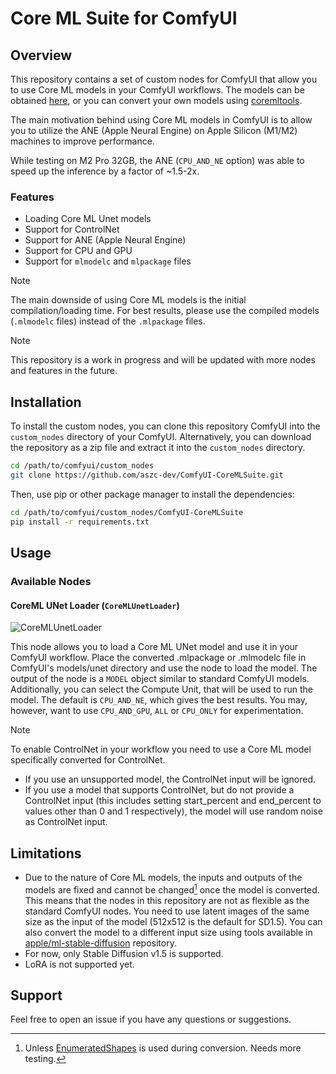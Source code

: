 # Core ML Suite for ComfyUI

## Overview

This repository contains a set of custom nodes for ComfyUI that allow you to use Core ML models in your ComfyUI
workflows. The models can be obtained [here](https://huggingface.co/coreml-community), or you can
convert your own models using [coremltools](https://github.com/apple/ml-stable-diffusion).

The main motivation behind using Core ML models in ComfyUI is to allow you to utilize the ANE (Apple Neural Engine)
on Apple Silicon (M1/M2) machines to improve performance.

While testing on M2 Pro 32GB, the ANE (`CPU_AND_NE` option) was able to speed up the inference by a factor
of ~1.5-2x.

### Features

- Loading Core ML Unet models
- Support for ControlNet
- Support for ANE (Apple Neural Engine)
- Support for CPU and GPU
- Support for `mlmodelc` and `mlpackage` files

> [!NOTE]
> The main downside of using Core ML models is the initial compilation/loading time. For best results, please use the
> compiled models (`.mlmodelc` files) instead of the `.mlpackage` files.

> [!NOTE]  
> This repository is a work in progress and will be updated with more nodes and features in the future.

## Installation

To install the custom nodes, you can clone this repository ComfyUI into the `custom_nodes` directory of your ComfyUI.
Alternatively, you can download the repository as a zip file and extract it into the `custom_nodes` directory.

```bash
cd /path/to/comfyui/custom_nodes
git clone https://github.com/aszc-dev/ComfyUI-CoreMLSuite.git
```

Then, use pip or other package manager to install the dependencies:

```bash
cd /path/to/comfyui/custom_nodes/ComfyUI-CoreMLSuite
pip install -r requirements.txt
```

## Usage

### Available Nodes

#### CoreML UNet Loader (`CoreMLUnetLoader`)

![CoreMLUnetLoader](https://github.com/aszc-dev/ComfyUI-CoreMLSuite/assets/24932801/2bd10f73-4103-4860-894c-b6a6e56c6546)

This node allows you to load a Core ML UNet model and use it in your ComfyUI workflow. Place the converted
.mlpackage or .mlmodelc file in ComfyUI's models/unet directory and use the node to load the model. The output of the
node is a `MODEL` object similar to standard ComfyUI models.  
Additionally, you can select the Compute Unit, that will be used to run the model. The default is `CPU_AND_NE`, which
gives the best results. You may, however, want to use `CPU_AND_GPU`, `ALL` or `CPU_ONLY` for experimentation.
> [!NOTE]  
> To enable ControlNet in your workflow you need to use a Core ML model specifically converted for ControlNet.
> - If you use an unsupported model, the ControlNet input will be ignored.
> - If you use a model that supports ControlNet, but do not provide a ControlNet input (this includes setting
    start_percent and end_percent to values other than 0 and 1 respectively), the model will use random noise
    as ControlNet input.

## Limitations

- Due to the nature of Core ML models, the inputs and outputs of the models are fixed and cannot be changed[^1] once the
  model is converted. This means that the nodes in this repository are not as flexible as the standard ComfyUI nodes.
  You need to use latent images of the same size as the input of the model (512x512 is the default for SD1.5). You can
  also convert the model to a different input size using tools available in
  [apple/ml-stable-diffusion](https://github.com/apple/ml-stable-diffusion) repository.
- For now, only Stable Diffusion v1.5 is supported.
- LoRA is not supported yet.

[^1]: Unless [EnumeratedShapes](https://apple.github.io/coremltools/docs-guides/source/flexible-inputs.html#select-from-predetermined-shapes)
is used during conversion. Needs more testing.

## Support

Feel free to open an issue if you have any questions or suggestions.
